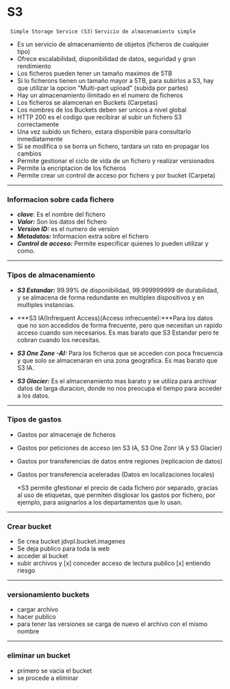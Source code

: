# S3

` Simple Storage Service (S3)`
`Servicio de almacenamiento simple`

* Es un servicio de almacenamiento de objetos (ficheros de cualquier tipo)
* Ofrece escalabilidad, disponibilidad de datos, seguridad y gran rendimiento
* Los ficheros pueden tener un tamaño maximos de 5TB
* Si lo ficherons tienen un tamaño mayor a 5TB, para subirlos a S3, hay que utilizar la opcion "Multi-part upload" (subida por partes)
* Hay un almacenamiento ilimitado en el numero de ficheros
* Los ficheros se alamcenan en Buckets (Carpetas)
* Los nombres de los Buckets deben ser unicos a nivel global
* HTTP 200 es el codigo que recibirar al subir un fichero S3 correctamente
* Una vez subido un fichero, estara disponible para consultarlo inmediatamente
* Si se modifica o se borra un fichero, tardara un rato en propagar los cambios
* Permite gestionar el ciclo de vida de un fichero y realizar versionados
* Permite la encriptacion de los ficheros
* Permite crear un control de acceso por fichero y por bucket (Carpeta)

---

### Informacion sobre cada fichero

* ***clave***: Es el nombre del fichero
* ***Valor:*** Son los datos del fichero
* ***Version ID:*** es el numero de version
* ***Metadatos:*** Informacion extra sobre el fichero
* ***Control de acceso:*** Permite especificar quienes lo pueden utilizar y como.

---

### Tipos de almacenamiento 

* ***S3 Estandar:*** 99.99% de disponibilidad, 99.999999999 de durabilidad, y se almacena de forma redundante en multiples dispositivos y en multiples instancias.

* ***S3 IA(Infrequent Access)(Acceso infrecuente):***Para los datos que no son accedidos de forma frecuente, pero que necesitan un rapido acceso cuando son necesarios. Es mas barato que S3 Estandar pero te cobran cuando los necesitas.

* ***S3 One Zone -AI:*** Para los ficheros que se acceden con poca frecuencia y que solo se almacenaran en una zona geografica. Es mas barato que S3 IA.

* ***S3 Glacier:*** Es el almacenamiento mas barato y se utiliza para archivar datos de larga duracion, donde no nos preocupa el tiempo para acceder a los datos.

---

### Tipos de gastos

* Gastos por almacenaje de ficheros
* Gastos por peticiones de acceso (en S3 IA, S3 One Zonr IA y S3 Glacier)
* Gastos por transferencias de datos entre regiones (replicacion de datos)
* Gastos por transferencia aceleradas (Datos en localizaciones locales)

  *S3 permite gfestionar el precio de cada fichero por separado, gracias al uso de etiquetas, que permiten disglosar los gastos por fichero, por ejemplo, para asignarlos a los  departamentos que lo usan. 


---

### Crear bucket

* Se crea bucket jdvpl.bucket.imagenes
* Se deja publico para toda la web
* acceder al bucket
* subir archivos y [x] conceder  acceso de lectura publico [x] entiendo riesgo

---

### versionamiento buckets

* cargar archivo 
* hacer publico
* para tener las versiones se carga de nuevo el archivo con el mismo nombre

---
### eliminar un bucket

* primero se vacia el bucket
* se procede a eliminar